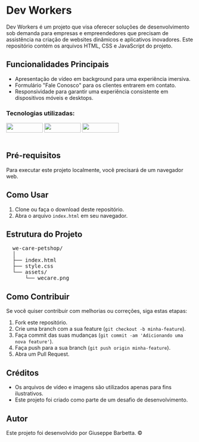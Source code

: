<h1>Dev Workers</h1>

<p>Dev Workers é um projeto que visa oferecer soluções de desenvolvimento sob demanda para empresas e empreendedores que precisam de assistência na criação de websites dinâmicos e aplicativos inovadores. Este repositório contém os arquivos HTML, CSS e JavaScript do projeto.</p>

<h2>Funcionalidades Principais</h2>

<ul>
  <li>Apresentação de vídeo em background para uma experiência imersiva.</li>
  <li>Formulário "Fale Conosco" para os clientes entrarem em contato.</li>
  <li>Responsividade para garantir uma experiência consistente em dispositivos móveis e desktops.</li>
</ul>

<h3>Tecnologias utilizadas:</h3>

  <div display:block>
  <img src="https://img.shields.io/badge/HTML5-E34F26?style=for-the-badge&logo=html5&logoColor=white" width="98px" height="26px"> 
  <img src="https://img.shields.io/badge/CSS3-1572B6?style=for-the-badge&logo=css3&logoColor=white" width="98px" height="26px">
  <img src="https://img.shields.io/badge/JavaScript-F7DF1E?style=for-the-badge&logo=javascript&logoColor=black" width="98px" height="26px">
  </div><br>

<h2>Pré-requisitos</h2>

<p>Para executar este projeto localmente, você precisará de um navegador web.</p>

<h2>Como Usar</h2>

<ol>
  <li>Clone ou faça o download deste repositório.</li>
  <li>Abra o arquivo <code>index.html</code> em seu navegador.</li>
</ol>

<h2>Estrutura do Projeto</h2>

<pre>
  we-care-petshop/
  │
  ├── index.html
  ├── style.css
  └── assets/
      └── wecare.png
</pre>

<h2>Como Contribuir</h2>

<p>Se você quiser contribuir com melhorias ou correções, siga estas etapas:</p>

<ol>
  <li>Fork este repositório.</li>
  <li>Crie uma branch com a sua feature (<code>git checkout -b minha-feature</code>).</li>
  <li>Faça commit das suas mudanças (<code>git commit -am 'Adicionando uma nova feature'</code>).</li>
  <li>Faça push para a sua branch (<code>git push origin minha-feature</code>).</li>
  <li>Abra um Pull Request.</li>
</ol>

<h2>Créditos</h2>

<ul>
  <li>Os arquivos de vídeo e imagens são utilizados apenas para fins ilustrativos.</li>
  <li>Este projeto foi criado como parte de um desafio de desenvolvimento.</li>
</ul>

<h2>Autor</h2>

<p>Este projeto foi desenvolvido por Giuseppe Barbetta. ©</p>
